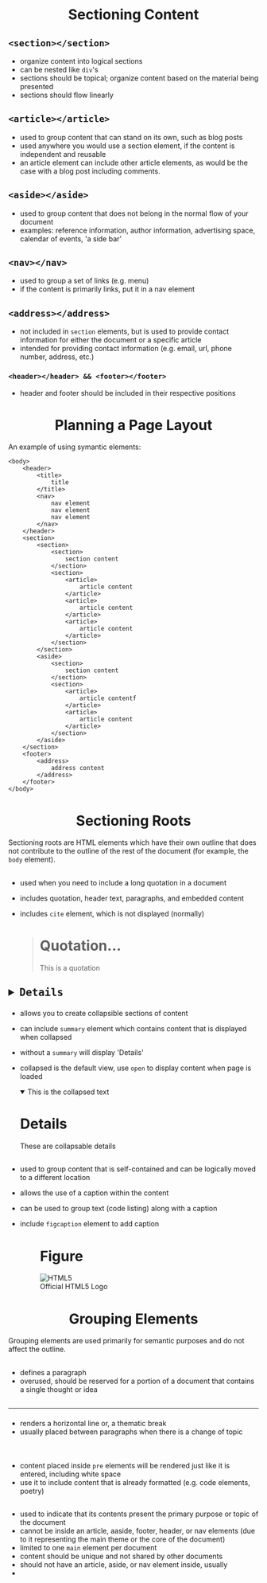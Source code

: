 <h1 align=center>Sectioning Content</h1>

## ```<section></section>```
- organize content into logical sections
- can be nested like ```div```'s
- sections should be topical; organize content based on the material being presented
- sections should flow linearly

## ```<article></article>```
- used to group content that can stand on its own, such as blog posts
- used anywhere you would use a section element, if the content is independent and reusable
- an article element can include other article elements, as would be the case with a blog post including comments.

## ```<aside></aside>```
- used to group content that does not belong in the normal flow of your document
- examples: reference information, author information, advertising space, calendar of events, 'a side bar'

## ```<nav></nav>```
- used to group a set of links (e.g. menu)
- if the content is primarily links, put it in a nav element

## ```<address></address>```
- not included in ```section``` elements, but is used to provide contact information for either the document or a specific article
- intended for providing contact information (e.g. email, url, phone number, address, etc.)

###  ```<header></header> && <footer></footer>```
- header and footer should be included in their respective positions

<h1 align=center>Planning a Page Layout</h1>

An example of using symantic elements:

    <body>
        <header>
            <title>
                title
            </title>
            <nav>
                nav element
                nav element
                nav element
            </nav>
        </header>
        <section>
            <section>
                <section>
                    section content
                </section>
                <section>
                    <article>
                        article content
                    </article>
                    <article>
                        article content
                    </article>
                    <article>
                        article content
                    </article>
                </section>
            </section>
            <aside>
                <section>
                    section content
                </section>
                <section>
                    <article>
                        article contentf
                    </article>
                    <article>
                        article content
                    </article>
                </section>
            </aside>
        </section>
        <footer>
            <address>
                address content
            </address>
        </footer>
    </body>    

<h1 align=center>Sectioning Roots</h1>

Sectioning roots are HTML elements which have their own outline that does not contribute to the outline of the rest of the document (for example, the ```body``` element). 

## <blockquote></blockquote>
- used when you need to include a long quotation in a document
- includes quotation, header text, paragraphs, and embedded content
- includes ```cite``` element, which is not displayed (normally)

    <blockquote cite="www.apress.com">
        <h1>Quotation...</h1>
        <p>This is a quotation</p>
    </blockquote>

## <pre><details></details></pre>
- allows you to create collapsible sections of content
- can include ```summary``` element which contains content that is displayed when collapsed
- without a ```summary``` will display 'Details'
- collapsed is the default view, use ```open``` to display content when page is loaded

    <details open>
        <summary>This is the collapsed text</summary>
        <h1>Details</h1>
        <p>These are collapsable details</p>
    </details>

## <figure></figure>
- used to group content that is self-contained and can be logically moved to a different location
- allows the use of a caption within the content
- can be used to group text (code listing) along with a caption
- include ```figcaption``` element to add caption

    <figure>
        <h1>Figure</h1>
        <img src="HTML5Badge.png" alt="HTML5" />
        <figcaption>Official HTML5 Logo</figcaption>
    </figure>

<h1 align=center>Grouping Elements</h1>

Grouping elements are used primarily for semantic purposes and do not affect the outline.

## <p></p>
- defines a paragraph
- overused, should be reserved for a portion of a document that contains a single thought or idea

## <hr />
- renders a horizontal line or, a thematic break
- usually placed between paragraphs when there is a change of topic

## <pre></pre>
- content placed inside ```pre``` elements will be rendered just like it is entered, including white space
- use it to include content that is already formatted (e.g. code elements, poetry)

## <main></main>
- used to indicate that its contents present the primary purpose or topic of the document
- cannot be inside an article, aaside, footer, header, or nav elements (due to it representing the main theme or the core of the document)
- limited to one ```main``` element per document
- content should be unique and not shared by other documents
- should not have an article, aside, or nav element inside, usually
- 

##